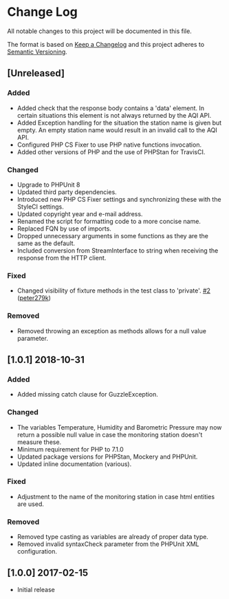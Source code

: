 # Change Log
All notable changes to this project will be documented in this file.

The format is based on [Keep a Changelog](http://keepachangelog.com/) and this project adheres to [Semantic Versioning](http://semver.org).

## [Unreleased]

### Added
- Added check that the response body contains a 'data' element. In certain situations this element is not always returned by the AQI API.
- Added Exception handling for the situation the station name is given but empty. An empty station name would result in an invalid call to the AQI API.
- Configured PHP CS Fixer to use PHP native functions invocation.
- Added other versions of PHP and the use of PHPStan for TravisCI.

### Changed
- Upgrade to PHPUnit 8
- Updated third party dependencies.
- Introduced new PHP CS Fixer settings and synchronizing these with the StyleCI settings.
- Updated copyright year and e-mail address.
- Renamed the script for formatting code to a more concise name.
- Replaced FQN by use of imports.
- Dropped unnecessary arguments in some functions as they are the same as the default.
- Included conversion from StreamInterface to string when receiving the response from the HTTP client.

### Fixed
- Changed visibility of fixture methods in the test class to 'private'. [\#2](https://github.com/azuyalabs/waqi/pull/2) ([peter279k](https://github.com/peter279k))

### Removed
- Removed throwing an exception as methods allows for a null value parameter.


## [1.0.1] 2018-10-31

### Added
- Added missing catch clause for GuzzleException.

### Changed
- The variables Temperature, Humidity and Barometric Pressure may now return a possible null value in case the monitoring station doesn't measure these.
- Minimum requirement for PHP to 7.1.0
- Updated package versions for PHPStan, Mockery and PHPUnit.
- Updated inline documentation (various).

### Fixed
- Adjustment to the name of the monitoring station in case html entities are used.

### Removed
- Removed type casting as variables are already of proper data type.
- Removed invalid syntaxCheck parameter from the PHPUnit XML configuration.


## [1.0.0] 2017-02-15
- Initial release
